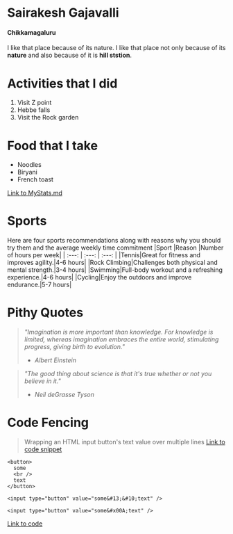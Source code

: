 # Sairakesh Gajavalli
#### Chikkamagaluru
I like that place because of its nature.
I like that place not only because of its **nature** and also because of it is **hill ststion**.

# Activities that I did
1. Visit  Z point
2. Hebbe falls
3. Visit the Rock garden

# Food that I take
- Noodles
- Biryani
- French toast

[Link to MyStats.md](https://github.com/SairakeshGajavalli/my2-Gajavalli/blob/main/MyStats.md)

# Sports
Here are four sports recommendations along with reasons why you should try them and the average weekly time commitment
|Sport |Reason |Number of hours per week|
| :---: | :---: | :---: |
|Tennis|Great for fitness and improves agility.|4-6 hours|
|Rock Climbing|Challenges both physical and mental strength.|3-4 hours|
|Swimming|Full-body workout and a refreshing experience.|4-6 hours|
|Cycling|Enjoy the outdoors and improve endurance.|5-7 hours|

# Pithy Quotes
> *"Imagination is more important than knowledge. For knowledge is limited, whereas imagination embraces the entire world, stimulating progress, giving birth to evolution."*
> - *Albert Einstein*

> *"The good thing about science is that it's true whether or not you believe in it."*
> - *Neil deGrasse Tyson*

# Code Fencing

> Wrapping an HTML input button's text value over multiple lines
[Link to code snippet](https://stackoverflow.com/questions/13048499/wrapping-an-html-input-buttons-text-value-over-multiple-lines)

```
<button>
  some
  <br />
  text
</button>

<input type="button" value="some&#13;&#10;text" />

<input type="button" value="some&#x00A;text" />
```

[Link to code](https://css-tricks.com/snippets/html/button-with-line-breaks/)

